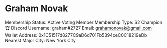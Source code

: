 # Graham Novak

Membership Status: Active Voting Member
Membership Type: S2 Champion 🏆
Discord Username: graham#2727
Email: grahamonovak@gmail.com
Wallet Address: 0x1C51517d8277C9aD6d701Fb5394ceC0C18219eDb
Nearest Major City: New York City